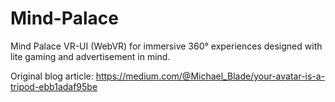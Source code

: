 # Mind-Palace

Mind Palace VR-UI (WebVR) for immersive 360° experiences designed with lite gaming and advertisement in mind.

Original blog article: https://medium.com/@Michael_Blade/your-avatar-is-a-tripod-ebb1adaf95be
